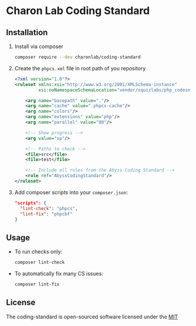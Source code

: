 # Charon Lab Coding Standard

## Installation

1. Install via composer
    ```bash
    composer require --dev charonlab/coding-standard
    ```
2. Create the `phpcs.xml` file in root path of you repository
    ```xml
    <?xml version="1.0"?>
    <ruleset xmlns:xsi="http://www.w3.org/2001/XMLSchema-instance"
             xsi:noNamespaceSchemaLocation="vendor/squizlabs/php_codesniffer/phpcs.xsd">
    
        <arg name="basepath" value="."/>
        <arg name="cache" value=".phpcs-cache"/>
        <arg name="colors"/>
        <arg name="extensions" value="php"/>
        <arg name="parallel" value="80"/>
    
        <!-- Show progress -->
        <arg value="sp"/>
    
        <!-- Paths to check -->
        <file>src</file>
        <file>test</file>
    
        <!-- Include all rules from the Abyss Coding Standard -->
        <rule ref="AbyssCodingStandard"/>
    </ruleset>
    ```
   
3. Add composer scripts into your `composer.json`:
    ```json lines
    "scripts": {
      "lint-check": "phpcs",
      "lint-fix": "phpcbf"
    }
    ```

## Usage

- To run checks only:

  ```bash
  composer lint-check
  ```

- To automatically fix many CS issues:

  ```bash
  composer lint-fix
  ```

## License

The coding-standard is open-sourced software licensed under the [MIT](LICENSE.md)
